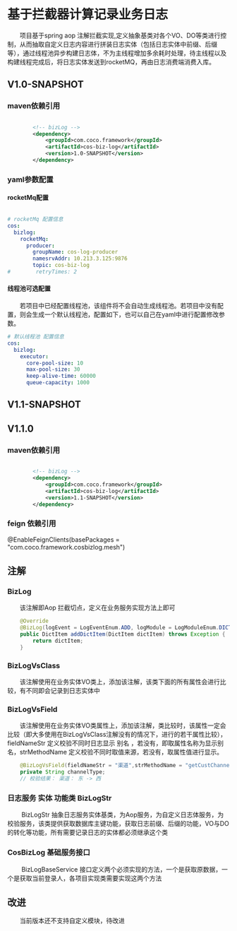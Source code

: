 # 基于拦截器计算记录业务日志

&emsp;&emsp;项目基于spring aop 注解拦截实现,定义抽象基类对各个VO、DO等类进行控制，从而抽取自定义日志内容进行拼装日志实体（包括日志实体中前缀、后缀等），通过线程池异步构建日志体，不为主线程增加多余耗时处理，待主线程以及构建线程完成后，将日志实体发送到rocketMQ，再由日志消费端消费入库。

## V1.0-SNAPSHOT

### maven依赖引用
```xml

        <!-- bizLog -->
        <dependency>
            <groupId>com.coco.framework</groupId>
            <artifactId>cos-biz-log</artifactId>
            <version>1.0-SNAPSHOT</version>
        </dependency>

```

### yaml参数配置
#### rocketMq配置
```yaml

# rocketMq 配置信息
cos:
  bizlog:
    rocketMq:
      producer:
        groupName: cos-log-producer
        namesrvAddr: 10.213.3.125:9876
        topic: cos-biz-log
#        retryTimes: 2

```

#### 线程池可选配置
&emsp;&emsp;若项目中已经配置线程池，该组件将不会自动生成线程池。若项目中没有配置，则会生成一个默认线程池，配置如下，也可以自己在yaml中进行配置修改参数。
```yaml
# 默认线程池 配置信息
cos:
  bizlog:
    executor:
      core-pool-size: 10
      max-pool-size: 30
      keep-alive-time: 60000
      queue-capacity: 1000
```

## V1.1-SNAPSHOT
## V1.1.0

### maven依赖引用
```xml

        <!-- bizLog -->
        <dependency>
            <groupId>com.coco.framework</groupId>
            <artifactId>cos-biz-log</artifactId>
            <version>1.1-SNAPSHOT</version>
        </dependency>

```

### feign 依赖引用

@EnableFeignClients(basePackages = "com.coco.framework.cosbizlog.mesh")


## 注解
### BizLog
&emsp;&emsp;该注解即Aop 拦截切点，定义在业务服务实现方法上即可
```java
    @Override
    @BizLog(logEvent = LogEventEnum.ADD, logModule = LogModuleEnum.DICT)
    public DictItem addDictItem(DictItem dictItem) throws Exception {
        return dictItem;
    }
```
### BizLogVsClass
&emsp;&emsp;该注解使用在业务实体VO类上，添加该注解，该类下面的所有属性会进行比较，有不同即会记录到日志实体中

### BizLogVsField
&emsp;&emsp;该注解使用在业务实体VO类属性上，添加该注解，类比较时，该属性一定会比较（即大多使用在BizLogVsClass注解没有的情况下，进行的若干属性比较），fieldNameStr 定义校验不同时日志显示 别名 ，若没有，即取属性名称为显示别名，strMethodName 定义校验不同时取值来源，若没有，取属性值进行显示。

```java
    @BizLogVsField(fieldNameStr = "渠道",strMethodName = "getCustChannelName")
    private String channelType;
    // 校验结果： 渠道： 东 -> 西
```

### 日志服务 实体 功能类 BizLogStr
&emsp;&emsp; BizLogStr 抽象日志服务实体基类，为Aop服务，为自定义日志体服务，为校验服务，该类提供获取数据库主键功能，获取日志前缀、后缀的功能，VO与DO的转化等功能，所有需要记录日志的实体都必须继承这个类

### CosBizLog 基础服务接口 
&emsp;&emsp; BizLogBaseService 接口定义两个必须实现的方法，一个是获取原数据，一个是获取当前登录人，各项目实现类需要实现这两个方法

## 改进
&emsp;&emsp;当前版本还不支持自定义模块，待改进

